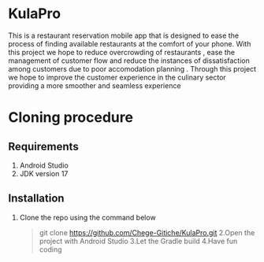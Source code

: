 # KulaPro 

This is a restaurant reservation mobile app that is designed to ease the process of finding available restaurants at the comfort of your phone.
With this project we hope to reduce overcrowding of restaurants , ease the management of customer flow and reduce the instances of dissatisfaction among customers due to 
poor accomodation planning . Through this project we hope to improve the customer experience in the culinary sector providing a more smoother and seamless experience 

# Cloning procedure
## Requirements
1. Android Studio
2. JDK version 17

## Installation

1. Clone the repo using the command below
   > git clone https://github.com/Chege-Gitiche/KulaPro.git
2.Open the project with Android Studio
3.Let the Gradle build
4.Have fun coding
